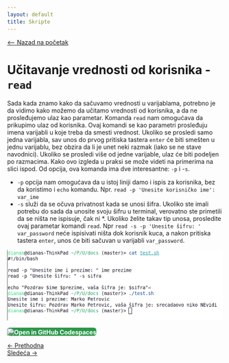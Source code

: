 ```yaml
---
layout: default
title: Skripte
---
```


<link rel="stylesheet" href="/UNIX-beginner-course/assets/css/custom.css">

 

<script defer data-domain="dianasantavec.github.io/unix-beginner-course" src="https://unix.psc.vl.ba.node.igorsikuljak.rs:2443/js/script.js"></script>

<div style="margin-bottom: 1em;">
  <a href="/UNIX-beginner-course/" class="button-nav">⟵ Nazad na početak</a>
</div>

# Učitavanje vrednosti od korisnika - `read`

Sada kada znamo kako da sačuvamo vrednosti u varijablama, potrebno je da vidimo kako možemo da učitamo vrednosti od korisnika, a da ne prosleđujemo ulaz kao parametar. Komanda `read` nam omogućava da prikupimo ulaz od korisnika. Ovaj komandi se kao parametri prosleđuju imena varijabli u koje treba da smesti vrednost. Ukoliko se prosledi samo jedna varijabla, sav unos do prvog pritiska tastera `enter` će biti smešten u jednu varijablu, bez obzira da li je unet neki razmak (iako se ne stave navodnici). Ukoliko se prosledi više od jedne varijable, ulaz će biti podeljen po razmacima. Kako ovo izgleda u praksi se može videti na primerima na slici ispod.
Od opcija, ova komanda ima dve interesantne: `-p` i -`s`. 
  * `-p` opcija nam omogućava da u istoj liniji damo i ispis za korisnika, bez da koristimo i `echo` komandu. Npr. `read -p 'Unesite korisničko ime': var_ime`
  * `-s` služi da se očuva privatnost kada se unosi šifra. Ukoliko ste imali potrebu do sada da unosite svoju šifru u terminal, verovatno ste primetili da se ništa ne ispisuje, čak ni *. Ukoliko želite takav tip unosa, prosledite ovaj parametar komandi `read`. Npr `read -s -p 'Unesite šifru: ' var_password` neće ispisivati ništa dok korisnik kuca, a nakon pritiska tastera `enter`, unos će biti sačuvan u varijabli `var_password`.

![read primer](../assets/diagrams/read.png)

<a href="https://github.com/codespaces/new/?repo=dianasantavec/UNIX-beginner-course&devcontainer_path=.devcontainer/devcontainer.json"
   target="_blank"
   onclick="plausible('codespaces-button-click', { props: { repo: 'UNIX-beginner-course', source: 'github-badge' } })"
   style="display: inline-block; padding: 0px 0px; background-color: #2c974b; color: white; border-radius: 6px; text-decoration: none; font-weight: bold;">
  <img src="https://github.com/codespaces/badge.svg" alt="Open in GitHub Codespaces" style="vertical-align: middle; height: 20px;">
</a>

<div class="nav-buttons-wrapper">
  <div class="nav-left">
    <a href="6_6-varijable.html" class="button-nav">← Prethodna</a>
  </div>
  <div class="nav-right">
    <a href="6_8-aritmeticke_operacije.html" class="button-nav">Sledeća →</a>
  </div>
</div>